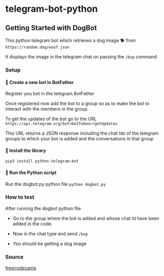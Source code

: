 # telegram-bot-python

## Getting Started with DogBot

This python telegram bot which retrieves a dog image :dog2: from `https://random.dog/woof.json`

It displays the image in the telegram chat on passing the `/bop` command

### Setup

#### :feet: Create a new bot in BotFather

Register you bot in the telegram BotFather

Once registered now add the bot to a group so as to make the bot to interact with the members in the group.

To get the updates of the bot go to the URL `https://api.telegram.org/bot<botToken>/getUpdates`

This URL returns a JSON response including the chat Ids of the telegram groups to which your bot is added and the conversations in that group

#### :feet: Install the library

```
pip3 install python-telegram-bot
```

#### :feet: Run the Python script

Run the dogbot.py python file `python dogbot.py`

### How to test

After running the dogbot python file

- Go to the group where the bot is added and whose chat Id have been added in the code.

- Now in the chat type and send `/bop` 

- You should be getting a dog image

### Source

[freecodecamp](https://www.freecodecamp.org/news/learn-to-build-your-first-bot-in-telegram-with-python-4c99526765e4/)